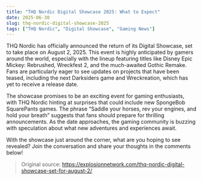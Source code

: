 ```yaml
---
title: "THQ Nordic Digital Showcase 2025: What to Expect"
date: 2025-06-30
slug: thq-nordic-digital-showcase-2025
tags: ["THQ Nordic", "Digital Showcase", "Gaming News"]
---
```


THQ Nordic has officially announced the return of its Digital Showcase, set to take place on August 2, 2025. This event is highly anticipated by gamers around the world, especially with the lineup featuring titles like Disney Epic Mickey: Rebrushed, Wreckfest 2, and the much-awaited Gothic Remake. Fans are particularly eager to see updates on projects that have been teased, including the next Darksiders game and Wreckreation, which has yet to receive a release date.

The showcase promises to be an exciting event for gaming enthusiasts, with THQ Nordic hinting at surprises that could include new SpongeBob SquarePants games. The phrase “Saddle your horses, rev your engines, and hold your breath” suggests that fans should prepare for thrilling announcements. As the date approaches, the gaming community is buzzing with speculation about what new adventures and experiences await.

With the showcase just around the corner, what are you hoping to see revealed? Join the conversation and share your thoughts in the comments below!
> Original source: https://explosionnetwork.com/thq-nordic-digital-showcase-set-for-august-2/